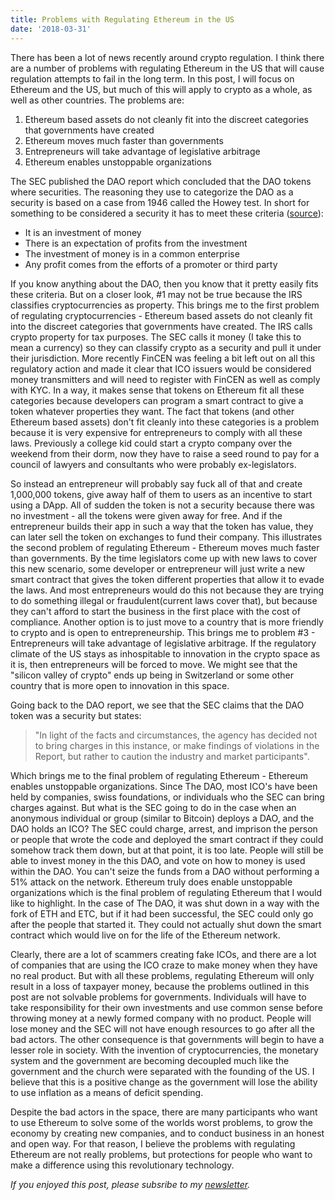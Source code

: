 ```yaml
---
title: Problems with Regulating Ethereum in the US
date: '2018-03-31'
---
```


There has been a lot of news recently around crypto regulation. I think there are a number of problems with regulating Ethereum in the US that will cause regulation attempts to fail in the long term. In this post, I will focus on Ethereum and the US, but much of this will apply to crypto as a whole, as well as other countries. The problems are:

1. Ethereum based assets do not cleanly fit into the discreet categories that governments have created
2. Ethereum moves much faster than governments
3. Entrepreneurs will take advantage of legislative arbitrage
4. Ethereum enables unstoppable organizations

The SEC published the DAO report which concluded that the DAO tokens where securities. The reasoning they use to categorize the DAO as a security is based on a case from 1946 called the Howey test. In short for something to be considered a security it has to meet these criteria ([source](http://consumer.findlaw.com/securities-law/what-is-the-howey-test.html)):

- It is an investment of money
- There is an expectation of profits from the investment
- The investment of money is in a common enterprise
- Any profit comes from the efforts of a promoter or third party

If you know anything about the DAO, then you know that it pretty easily fits these criteria. But on a closer look, #1 may not be true because the IRS classifies cryptocurrencies as property. This brings me to the first problem of regulating cryptocurrencies - Ethereum based assets do not cleanly fit into the discreet categories that governments have created. The IRS calls crypto property for tax purposes. The SEC calls it money (I take this to mean a currency) so they can classify crypto as a security and pull it under their jurisdiction. More recently FinCEN was feeling a bit left out on all this regulatory action and made it clear that ICO issuers would be considered money transmitters and will need to register with FinCEN as well as comply with KYC. In a way, it makes sense that tokens on Ethereum fit all these categories because developers can program a smart contract to give a token whatever properties they want. The fact that tokens (and other Ethereum based assets) don't fit cleanly into these categories is a problem because it is very expensive for entrepreneurs to comply with all these laws. Previously a college kid could start a crypto company over the weekend from their dorm, now they have to raise a seed round to pay for a council of lawyers and consultants who were probably ex-legislators.

So instead an entrepreneur will probably say fuck all of that and create 1,000,000 tokens, give away half of them to users as an incentive to start using a DApp. All of sudden the token is not a security because there was no investment - all the tokens were given away for free. And if the entrepreneur builds their app in such a way that the token has value, they can later sell the token on exchanges to fund their company. This illustrates the second problem of regulating Ethereum - Ethereum moves much faster than governments. By the time legislators come up with new laws to cover this new scenario, some developer or entrepreneur will just write a new smart contract that gives the token different properties that allow it to evade the laws. And most entrepreneurs would do this not because they are trying to do something illegal or fraudulent(current laws cover that), but because they can't afford to start the business in the first place with the cost of compliance. Another option is to just move to a country that is more friendly to crypto and is open to entrepreneurship. This brings me to problem #3 - Entrepreneurs will take advantage of legislative arbitrage. If the regulatory climate of the US stays as inhospitable to innovation in the crypto space as it is, then entrepreneurs will be forced to move. We might see that the "silicon valley of crypto" ends up being in Switzerland or some other country that is more open to innovation in this space.

Going back to the DAO report, we see that the SEC claims that the DAO token was a security but states:

> "In light of the facts and circumstances, the agency has decided not to bring charges in this instance, or make findings of violations in the Report, but rather to caution the industry and market participants".

Which brings me to the final problem of regulating Ethereum - Ethereum enables unstoppable organizations. Since The DAO, most ICO's have been held by companies, swiss foundations, or individuals who the SEC can bring charges against. But what is the SEC going to do in the case when an anonymous individual or group (similar to Bitcoin) deploys a DAO, and the DAO holds an ICO? The SEC could charge, arrest, and imprison the person or people that wrote the code and deployed the smart contract if they could somehow track them down, but at that point, it is too late. People will still be able to invest money in the this DAO, and vote on how to money is used within the DAO. You can't seize the funds from a DAO without performing a 51% attack on the network. Ethereum truly does enable unstoppable organizations which is the final problem of regulating Ethereum that I would like to highlight. In the case of The DAO, it was shut down in a way with the fork of ETH and ETC, but if it had been successful, the SEC could only go after the people that started it. They could not actually shut down the smart contract which would live on for the life of the Ethereum network.

Clearly, there are a lot of scammers creating fake ICOs, and there are a lot of companies that are using the ICO craze to make money when they have no real product. But with all these problems, regulating Ethereum will only result in a loss of taxpayer money, because the problems outlined in this post are not solvable problems for governments. Individuals will have to take responsibility for their own investments and use common sense before throwing money at a newly formed company with no product. People will lose money and the SEC will not have enough resources to go after all the bad actors. The other consequence is that governments will begin to have a lesser role in society. With the invention of cryptocurrencies, the monetary system and the government are becoming decoupled much like the government and the church were separated with the founding of the US. I believe that this is a positive change as the government will lose the ability to use inflation as a means of deficit spending.

Despite the bad actors in the space, there are many participants who want to use Ethereum to solve some of the worlds worst problems, to grow the economy by creating new companies, and to conduct business in an honest and open way. For that reason, I believe the problems with regulating Ethereum are not really problems, but protections for people who want to make a difference using this revolutionary technology.

_If you enjoyed this post, please subsribe to my [newsletter](http://eepurl.com/c8xBc9)._
